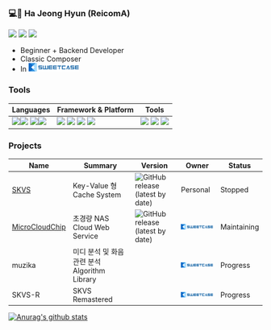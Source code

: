 ### 💻🎵 Ha Jeong Hyun (ReicomA)
<code><a href="https://sweetcase.tistory.com/"><img height="25" src="https://encrypted-tbn0.gstatic.com/images?q=tbn:ANd9GcTJXUGDo3oqNi_96QZyWVI8tPtkRN7zFRvBPg&usqp=CAU"></a></code>
<code><a href="https://soundcloud.com/dj4zokfdkjb5"><img height="25" src="https://image.flaticon.com/icons/png/512/48/48967.png"></a></code>
<code><a href="https://www.youtube.com/channel/UCE8PYLb_Cw1dkkvIOMHLCiA"><img height="25" src="https://e7.pngegg.com/pngimages/901/503/png-clipart-black-play-button-icon-youtube-computer-icons-social-media-play-button-angle-rectangle.png"></a></code>
* Beginner + Backend Developer
* Classic Composer
* In ![SweetCase](https://github.com/ReicomA/ReicomA/blob/master/%EC%9E%90%EC%82%B0%201xxxhdpi.png)

### Tools
|Languages|Framework & Platform|Tools|
|---|---|---|
| <code><img height="25" src="https://camo.githubusercontent.com/91de473fa3f2f749a56effc3e64f1049d108251f/68747470733a2f2f75706c6f61642e77696b696d656469612e6f72672f77696b6970656469612f636f6d6d6f6e732f7468756d622f632f63332f507974686f6e2d6c6f676f2d6e6f746578742e7376672f37363870782d507974686f6e2d6c6f676f2d6e6f746578742e7376672e706e67"></code><code><img height="25" src="https://cdn.iconscout.com/icon/free/png-512/c-programming-569564.png"></code> <code><img height="25" src="https://i.imgur.com/vJfIiId.png"></code><code><img height="25" src="https://upload.wikimedia.org/wikipedia/commons/thumb/7/74/Kotlin-logo.svg/1024px-Kotlin-logo.svg.png"></code>|<code><img height="25" src="https://cdn1.iconfinder.com/data/icons/logotypes/32/android-512.png"></code> <code><img height="25" src="https://avatars1.githubusercontent.com/u/27804?s=400&v=4"></code> <code><img height="25" src="https://cdn.iconscout.com/icon/free/png-256/raspberry-pi-3-569254.png"></code> <code><img height="25" src="https://cdn.icon-icons.com/icons2/70/PNG/512/ubuntu_14143.png"></code>|<code><img height="25" src="https://cdn.icon-icons.com/icons2/2148/PNG/512/terminal_icon_131942.png"></code> <code><img height="25" src="https://cdn.worldvectorlogo.com/logos/visual-studio-code-1.svg"></code> <code><img height="25" src="https://mblogthumb-phinf.pstatic.net/MjAyMDA1MTJfNjgg/MDAxNTg5Mjc4MDAwMTc5.IbO0wplSOOEAGRAsAsAck8CVJ-Yy8-AoptLtcdkbuBYg.ArK3yQlPC4ok3aY7l-3VIHUdCBr6PvcIwr5KZmR6i5og.JPEG.storyclass/SE-51c58922-1eb6-4bc6-8adc-032592d79590.jpg?type=w800"></code>|

### Projects
|Name|Summary|Version|Owner|Status|
|---|---|---|---|---|
|[SKVS](https://github.com/ReicomA/SKVS)|Key-Value 형 Cache System|![GitHub release (latest by date)](https://img.shields.io/github/v/release/Re-Coma/SKVS)|Personal|Stopped|
|[MicroCloudChip](https://github.com/SweetCase-BakHwa-Project/MicroCloudChip)|초경량 NAS Cloud Web Service|![GitHub release (latest by date)](https://img.shields.io/github/v/release/SweetCase-BakHwa-Project/MicroCloudChip?style=flat-square)|![SweetCase](https://github.com/ReicomA/ReicomA/blob/master/%EC%9E%90%EC%82%B0%201xxxhdpi.png)|Maintaining|
|muzika|미디 분석 및 화음 관련 분석 Algorithm Library||![SweetCase](https://github.com/ReicomA/ReicomA/blob/master/%EC%9E%90%EC%82%B0%201xxxhdpi.png)|Progress|
|SKVS-R|SKVS Remastered||![SweetCase](https://github.com/ReicomA/ReicomA/blob/master/%EC%9E%90%EC%82%B0%201xxxhdpi.png)|Progress|

[![Anurag's github stats](https://github-readme-stats.vercel.app/api?username=ReicomA)](https://github.com/anuraghazra/github-readme-stats)

